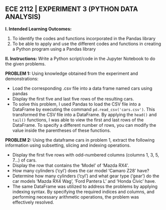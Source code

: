 ## ECE 2112 | EXPERIMENT 3 (PYTHON DATA ANALYSIS)
**I. Intended Learning Outcomes:**
1. To identify the codes and functions incorporated in the Pandas library
2. To be able to apply and use the different codes and functions in creating a Python program using a
Pandas library

**II. Instructions:**
Write a Python script/code in the Jupyter Notebook to do the given problems.

**PROBLEM 1:**
Using knowledge obtained from the experiment and demonstrations:
- Load the corresponding .csv file into a data frame named cars using pandas
- Display the first five and last five rows of the resulting cars.
- To solve this problem, I used Pandas to load the CSV file into a DataFrame by executing the command `pd.read_csv('cars.csv')`. This transformed the CSV file into a DataFrame. By applying the `head()` and `tail()` functions, I was able to view the first and last rows of the DataFrame. To specify a different number of rows, you can modify the value inside the parentheses of these functions.

**PROBLEM 2:**
Using the dataframe cars in problem 1, extract the following information using subsetting, slicing and 
indexing operations.
- Display the first five rows with odd-numbered columns (columns 1, 3, 5, 7…) of cars.
-  Display the row that contains the ‘Model’ of ‘Mazda RX4’.
-  How many cylinders (‘cyl’) does the car model ‘Camaro Z28’ have?
-   Determine how many cylinders (‘cyl’) and what gear type (‘gear’) do the car models ‘Mazda RX4 
Wag’, ‘Ford Pantera L’ and ‘Honda Civic’ have.
- The same DataFrame was utilized to address the problems by applying indexing syntax. By specifying the required indices and columns, and performing necessary arithmetic operations, the problem was effectively resolved.
